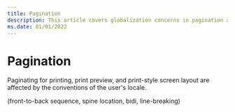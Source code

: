 ```yaml
---
title: Pagination
description: This article covers globalization concerns in pagination and page layout.
ms.date: 01/01/2022
---
```

# Pagination

Paginating for printing, print preview, and print-style screen layout are affected by the conventions of the user's locale.

(front-to-back sequence, spine location, bidi, line-breaking)
